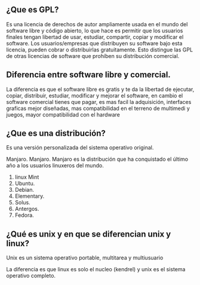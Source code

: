 ## ¿Que es GPL?

Es una licencia de derechos de autor ampliamente usada en el mundo del software libre y código abierto, lo que hace es permitir que los usuarios finales tengan libertad de usar, estudiar, compartir, copiar y modificar el software. Los usuarios/empresas que distribuyen su software bajo esta licencia, pueden cobrar o distribuirlas gratuitamente. Esto distingue las GPL de otras licencias de software que prohíben su distribución comercial.

## Diferencia entre software libre y comercial.

La diferencia es que el software libre es gratis y te da la libertad de ejecutar, copiar, distribuir, estudiar, modificar y mejorar el software, en cambio el software comercial tienes que pagar, es mas facil la adquisición, interfaces graficas mejor diseñadas, mas compatibilidad en el terreno de multimedi y juegos, mayor compatibilidad con el hardware

## ¿Que es una distribución?

Es una versión personalizada del sistema operativo original.

Manjaro. Manjaro. Manjaro es la distribución que ha conquistado el último año a los usuarios linuxeros del mundo.

1. linux Mint
2. Ubuntu.
3. Debian. 
4. Elementary.
5. Solus. 
6. Antergos.
7. Fedora. 

## ¿Qué es unix y en que se diferencian unix y linux?
  
 Unix es un sistema operativo portable, multitarea y multiusuario
 
 La diferencia es que linux es solo el nucleo (kendrel) y unix es el sistema operativo completo.
